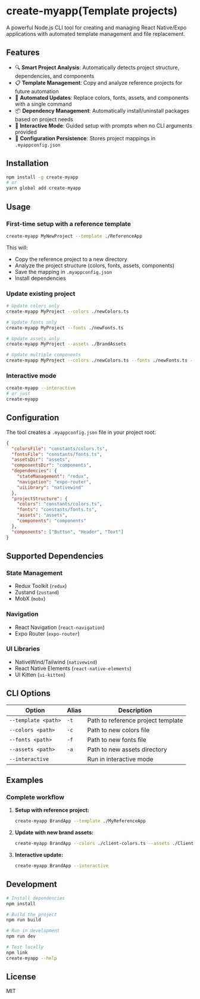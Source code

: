 # create-myapp(Template projects)

A powerful Node.js CLI tool for creating and managing React Native/Expo applications with automated template management and file replacement.

## Features

- 🔍 **Smart Project Analysis**: Automatically detects project structure, dependencies, and components
- 📋 **Template Management**: Copy and analyze reference projects for future automation
- 🔄 **Automated Updates**: Replace colors, fonts, assets, and components with a single command
- 📦 **Dependency Management**: Automatically install/uninstall packages based on project needs
- 🎯 **Interactive Mode**: Guided setup with prompts when no CLI arguments provided
- 🔧 **Configuration Persistence**: Stores project mappings in `.myappconfig.json`

## Installation

```bash
npm install -g create-myapp
# or
yarn global add create-myapp
```

## Usage

### First-time setup with a reference template

```bash
create-myapp MyNewProject --template ./ReferenceApp
```

This will:

- Copy the reference project to a new directory
- Analyze the project structure (colors, fonts, assets, components)
- Save the mapping in `.myappconfig.json`
- Install dependencies

### Update existing project

```bash
# Update colors only
create-myapp MyProject --colors ./newColors.ts

# Update fonts only
create-myapp MyProject --fonts ./newFonts.ts

# Update assets only
create-myapp MyProject --assets ./BrandAssets

# Update multiple components
create-myapp MyProject --colors ./newColors.ts --fonts ./newFonts.ts --assets ./BrandAssets
```

### Interactive mode

```bash
create-myapp --interactive
# or just
create-myapp
```

## Configuration

The tool creates a `.myappconfig.json` file in your project root:

```json
{
  "colorsFile": "constants/colors.ts",
  "fontsFile": "constants/fonts.ts",
  "assetsDir": "assets",
  "componentsDir": "components",
  "dependencies": {
    "stateManagement": "redux",
    "navigation": "expo-router",
    "uiLibrary": "nativewind"
  },
  "projectStructure": {
    "colors": "constants/colors.ts",
    "fonts": "constants/fonts.ts",
    "assets": "assets",
    "components": "components"
  },
  "components": ["Button", "Header", "Text"]
}
```

## Supported Dependencies

### State Management

- Redux Toolkit (`redux`)
- Zustand (`zustand`)
- MobX (`mobx`)

### Navigation

- React Navigation (`react-navigation`)
- Expo Router (`expo-router`)

### UI Libraries

- NativeWind/Tailwind (`nativewind`)
- React Native Elements (`react-native-elements`)
- UI Kitten (`ui-kitten`)

## CLI Options

| Option              | Alias | Description                        |
| ------------------- | ----- | ---------------------------------- |
| `--template <path>` | `-t`  | Path to reference project template |
| `--colors <path>`   | `-c`  | Path to new colors file            |
| `--fonts <path>`    | `-f`  | Path to new fonts file             |
| `--assets <path>`   | `-a`  | Path to new assets directory       |
| `--interactive`     |       | Run in interactive mode            |

## Examples

### Complete workflow

1. **Setup with reference project:**

   ```bash
   create-myapp BrandApp --template ./MyReferenceApp
   ```

2. **Update with new brand assets:**

   ```bash
   create-myapp BrandApp --colors ./client-colors.ts --assets ./ClientAssets
   ```

3. **Interactive update:**
   ```bash
   create-myapp BrandApp --interactive
   ```

## Development

```bash
# Install dependencies
npm install

# Build the project
npm run build

# Run in development
npm run dev

# Test locally
npm link
create-myapp --help
```

## License

MIT
